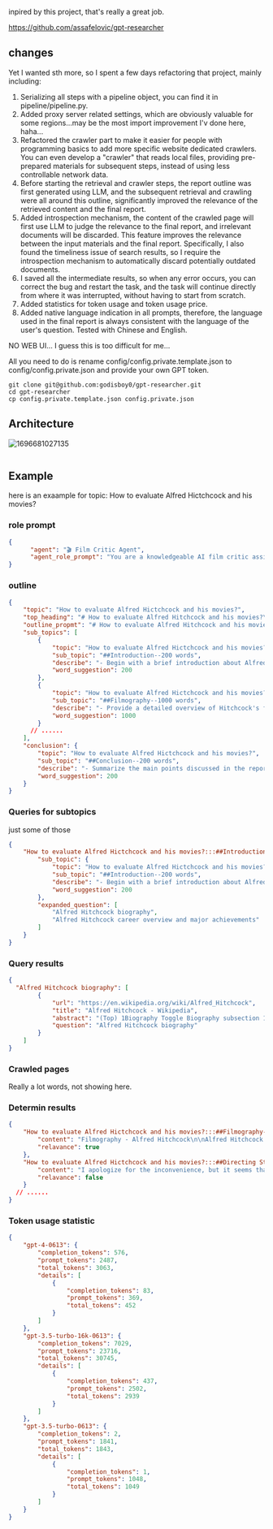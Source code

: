inpired by this project, that's really a great job.

https://github.com/assafelovic/gpt-researcher

## changes

Yet I wanted sth more, so I spent a few days refactoring that project, mainly including:

1. Serializing all steps with a pipeline object, you can find it in pipeline/pipeline.py.
2. Added proxy server related settings, which are obviously valuable for some regions...may be the most import improvement I'v done here, haha...
3. Refactored the crawler part to make it easier for people with programming basics to add more specific website dedicated crawlers. You can even develop a "crawler" that reads local files, providing pre-prepared materials for subsequent steps, instead of using less controllable network data.
4. Before starting the retrieval and crawler steps, the report outline was first generated using LLM, and the subsequent retrieval and crawling were all around this outline, significantly improved the relevance of the retrieved content and the final report.
5. Added introspection mechanism, the content of the crawled page will first use LLM to judge the relevance to the final report, and irrelevant documents will be discarded. This feature improves the relevance between the input materials and the final report. Specifically, I also found the timeliness issue of search results, so I require the introspection mechanism to automatically discard potentially outdated documents.
6. I saved all the intermediate results, so when any error occurs, you can correct the bug and restart the task, and the task will continue directly from where it was interrupted, without having to start from scratch.
7. Added statistics for token usage and token usage price.
8. Added native language indication in all prompts, therefore, the language used in the final report is always consistent with the language of the user's question. Tested with Chinese and English.

NO WEB UI... I guess this is too difficult for me...

All you need to do is rename config/config.private.template.json to config/config.private.json and provide your own GPT token.

```shell
git clone git@github.com:godisboy0/gpt-researcher.git
cd gpt-researcher
cp config.private.template.json config.private.json 
```

## Architecture

![1696681027135](image/README/1696681027135.png)

![]()

## Example

here is an exaample for topic: How to evaluate Alfred Hictchcock and his movies?

### role prompt

```json
{
      "agent": "🎬 Film Critic Agent",
      "agent_role_prompt": "You are a knowledgeable AI film critic assistant. Your main task is to provide comprehensive, insightful, unbiased, and well-structured film reviews and analyses. This includes evaluating the work of directors, such as Alfred Hitchcock, based on their filmography, style, influence, and contribution to the film industry."
}
```

### outline

```json
{
    "topic": "How to evaluate Alfred Hictchcock and his movies?",
    "top_heading": "# How to evaluate Alfred Hitchcock and his movies?\n\nTo generate a comprehensive research report on Alfred Hitchcock and his filmography, follow the instructions below:",
    "outline_propmt": "# How to evaluate Alfred Hitchcock and his movies?\n\nTo generate a comprehensive research report on Alfred Hitchcock and his filmography, follow the instructions below:\n\n## Introduction--200 words\n    - Begin with a brief introduction about Alfred Hitchcock. Include details such as his birth, early life, and entry into the film industry. Also, provide a short overview of his career and major achievements.\n\n## Filmography--1000 words\n    - Provide a detailed overview of Hitchcock's filmography. Discuss some of his most notable films, their plots, and their impact on the film industry. Remember to warn readers about potential spoilers in this section.\n\n## Directing Style--800 words\n    - Analyze Hitchcock's unique directing style. Discuss his use of suspense, his visual storytelling techniques, and his innovative use of sound and music. Include examples from his films to illustrate these points.\n\n## Influence and Legacy--800 words\n    - Discuss Hitchcock's influence on the film industry and his legacy. Include information about filmmakers who have been influenced by his work and how his films have shaped the thriller and suspense genres.\n\n## Critical Reception--500 words\n    - Analyze the critical reception of Hitchcock's films. Include information about the ratings and reviews his films received from major film critics and review aggregators like Rotten Tomatoes and IMDb.\n\n## Awards and Honors--200 words\n    - Discuss the awards and honors Hitchcock received during his career. Include details about his Academy Award nominations and his knighthood.\n\n## Conclusion--200 words\n    - Summarize the main points discussed in the report. Provide a balanced conclusion about Hitchcock's overall contribution to the film industry and his standing as one of the greatest directors of all time.",
    "sub_topics": [
        {
            "topic": "How to evaluate Alfred Hictchcock and his movies?",
            "sub_topic": "##Introduction--200 words",
            "describe": "- Begin with a brief introduction about Alfred Hitchcock. Include details such as his birth, early life, and entry into the film industry. Also, provide a short overview of his career and major achievements.",
            "word_suggestion": 200
        },
        {
            "topic": "How to evaluate Alfred Hictchcock and his movies?",
            "sub_topic": "##Filmography--1000 words",
            "describe": "- Provide a detailed overview of Hitchcock's filmography. Discuss some of his most notable films, their plots, and their impact on the film industry. Remember to warn readers about potential spoilers in this section.",
            "word_suggestion": 1000
        }
      // ......
    ],
    "conclusion": {
        "topic": "How to evaluate Alfred Hictchcock and his movies?",
        "sub_topic": "##Conclusion--200 words",
        "describe": "- Summarize the main points discussed in the report. Provide a balanced conclusion about Hitchcock's overall contribution to the film industry and his standing as one of the greatest directors of all time.",
        "word_suggestion": 200
    }
}
```

### Queries for subtopics

just some of those

```json
{
    "How to evaluate Alfred Hictchcock and his movies?:::##Introduction--200 words": {
        "sub_topic": {
            "topic": "How to evaluate Alfred Hictchcock and his movies?",
            "sub_topic": "##Introduction--200 words",
            "describe": "- Begin with a brief introduction about Alfred Hitchcock. Include details such as his birth, early life, and entry into the film industry. Also, provide a short overview of his career and major achievements.",
            "word_suggestion": 200
        },
        "expanded_question": [
            "Alfred Hitchcock biography",
            "Alfred Hitchcock career overview and major achievements"
        ]
    }
}
```

### Query results

```json
{
  "Alfred Hitchcock biography": [
        {
            "url": "https://en.wikipedia.org/wiki/Alfred_Hitchcock",
            "title": "Alfred Hitchcock - Wikipedia",
            "abstract": "(Top) 1Biography Toggle Biography subsection 1.1Early life: 1899-1919 1.1.1Early childhood and education",
            "question": "Alfred Hitchcock biography"
        }
    ]
}
```

### Crawled pages

 Really a lot words, not showing here.

### Determin results

```json
{
    "How to evaluate Alfred Hictchcock and his movies?:::##Filmography--1000 words:::910cc8c4b2fb6fc13bfe0d0ff06e1ee7": {
        "content": "Filmography - Alfred Hitchcock\n\nAlfred Hitchcock......",
        "relavance": true
    },
    "How to evaluate Alfred Hictchcock and his movies?:::##Directing Style--800 words:::e93d5c3fb3c55dd38574ad88cc6562a9": {
        "content": "I apologize for the inconvenience, but it seems that the material you provided is inaccessible. However, I can still provide you with a comprehensive analysis of Alfred Hitchcock's directing style based on my knowledge and understanding of his work. Please let me know if you would like me to proceed with that.",
        "relavance": false
    }
  // ......
}
```

### Token usage statistic

```json
{
    "gpt-4-0613": {
        "completion_tokens": 576,
        "prompt_tokens": 2487,
        "total_tokens": 3063,
        "details": [
            {
                "completion_tokens": 83,
                "prompt_tokens": 369,
                "total_tokens": 452
            }
        ]
    },
    "gpt-3.5-turbo-16k-0613": {
        "completion_tokens": 7029,
        "prompt_tokens": 23716,
        "total_tokens": 30745,
        "details": [
            {
                "completion_tokens": 437,
                "prompt_tokens": 2502,
                "total_tokens": 2939
            }
        ]
    },
    "gpt-3.5-turbo-0613": {
        "completion_tokens": 2,
        "prompt_tokens": 1841,
        "total_tokens": 1843,
        "details": [
            {
                "completion_tokens": 1,
                "prompt_tokens": 1048,
                "total_tokens": 1049
            }
        ]
    }
}
```
